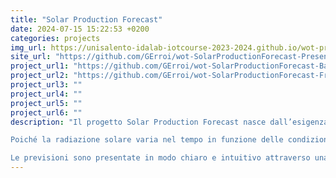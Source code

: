 ```yaml
---
title: "Solar Production Forecast"
date: 2024-07-15 15:22:53 +0200
categories: projects
img_url: https://unisalento-idalab-iotcourse-2023-2024.github.io/wot-project-presentation-PalumboPierri/images/architettura%202.png
site_url: "https://github.com/GErroi/wot-SolarProductionForecast-Presentation-BelcuoreErroi.git"
project_url1: "https://github.com/GErroi/wot-SolarProductionForecast-Backend-BelcuoreErroi.git"
project_url2: "https://github.com/GErroi/wot-SolarProductionForecast-FrontEnd-BelcuoreErroi.git"
project_url3: ""
project_url4: ""
project_url5: ""
project_url6: ""
description: "Il progetto Solar Production Forecast nasce dall’esigenza di sviluppare un modello in grado di prevedere l’energia prodotta da un impianto fotovoltaico, offrendo agli utenti un supporto per una gestione più efficiente e consapevole dei consumi energetici. L'obiettivo è ottimizzare i costi legati all’utilizzo della rete elettrica, privilegiando l’uso di una fonte rinnovabile.

Poiché la radiazione solare varia nel tempo in funzione delle condizioni meteorologiche, la produzione di energia fotovoltaica risulta discontinua e soggetta a fluttuazioni non sempre prevedibili. Per affrontare questa variabilità, il progetto impiega un modello ensemble composto da Support Vector Regression (SVR), Random Forest, Ridge Regression e Kernel Ridge Regression. A supporto di questi algoritmi, vengono applicate ulteriori tecniche avanzate di machine learning e data mining per migliorare l’accuratezza delle previsioni. I dati utilizzati vengono raccolti da open-meteo.com e da un impianto situato nella città di Lecce.

Le previsioni sono presentate in modo chiaro e intuitivo attraverso una dashboard user-friendly, che consente agli utenti di interpretare facilmente i dati senza la necessità di consultare documentazione aggiuntiva."
---
```



